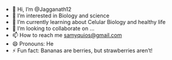 - 👋 Hi, I’m @Jagganath12
- 👀 I’m interested in Biology and science
- 🌱 I’m currently learning about Celular Biology and healthy life
- 💞️ I’m looking to collaborate on ...
- 📫 How to reach me samyquios@gmail.com
- 😄 Pronouns: He
- ⚡ Fun fact: Bananas are berries, but strawberries aren’t!

<!---
Jagganath12/Jagganath12 is a ✨ special ✨ repository because its `README.md` (this file) appears on your GitHub profile.
You can click the Preview link to take a look at your changes.
--->
